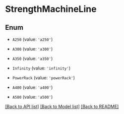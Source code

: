 # StrengthMachineLine

## Enum


* `A250` (value: `'a250'`)

* `A300` (value: `'a300'`)

* `A350` (value: `'a350'`)

* `Infinity` (value: `'infinity'`)

* `PowerRack` (value: `'powerRack'`)

* `A400` (value: `'a400'`)

* `A500` (value: `'a500'`)


[[Back to API list]](../README.md#documentation-for-api-endpoints) [[Back to Model list]](../README.md#documentation-for-models) [[Back to README]](../README.md)
